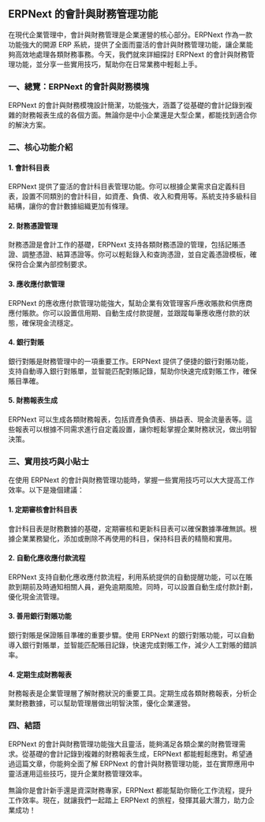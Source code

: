 ## ERPNext 的會計與財務管理功能

在現代企業管理中，會計與財務管理是企業運營的核心部分。ERPNext 作為一款功能強大的開源 ERP 系統，提供了全面而靈活的會計與財務管理功能，讓企業能夠高效地處理各類財務事務。今天，我們就來詳細探討 ERPNext 的會計與財務管理功能，並分享一些實用技巧，幫助你在日常業務中輕鬆上手。

### 一、總覽：ERPNext 的會計與財務模塊

ERPNext 的會計與財務模塊設計簡潔，功能強大，涵蓋了從基礎的會計記錄到複雜的財務報表生成的各個方面。無論你是中小企業還是大型企業，都能找到適合你的解決方案。

### 二、核心功能介紹

#### 1. 會計科目表

ERPNext 提供了靈活的會計科目表管理功能。你可以根據企業需求自定義科目表，設置不同類別的會計科目，如資產、負債、收入和費用等。系統支持多級科目結構，讓你的會計數據組織更加有條理。

#### 2. 財務憑證管理

財務憑證是會計工作的基礎，ERPNext 支持各類財務憑證的管理，包括記賬憑證、調整憑證、結算憑證等。你可以輕鬆錄入和查詢憑證，並自定義憑證模板，確保符合企業內部控制要求。

#### 3. 應收應付款管理

ERPNext 的應收應付款管理功能強大，幫助企業有效管理客戶應收賬款和供應商應付賬款。你可以設置信用期、自動生成付款提醒，並跟蹤每筆應收應付款的狀態，確保現金流穩定。

#### 4. 銀行對賬

銀行對賬是財務管理中的一項重要工作。ERPNext 提供了便捷的銀行對賬功能，支持自動導入銀行對賬單，並智能匹配對賬記錄，幫助你快速完成對賬工作，確保賬目準確。

#### 5. 財務報表生成

ERPNext 可以生成各類財務報表，包括資產負債表、損益表、現金流量表等。這些報表可以根據不同需求進行自定義設置，讓你輕鬆掌握企業財務狀況，做出明智決策。

### 三、實用技巧與小貼士

在使用 ERPNext 的會計與財務管理功能時，掌握一些實用技巧可以大大提高工作效率。以下是幾個建議：

#### 1. 定期審核會計科目表

會計科目表是財務數據的基礎，定期審核和更新科目表可以確保數據準確無誤。根據企業業務變化，添加或刪除不再使用的科目，保持科目表的精簡和實用。

#### 2. 自動化應收應付款流程

ERPNext 支持自動化應收應付款流程，利用系統提供的自動提醒功能，可以在賬款到期前及時通知相關人員，避免逾期風險。同時，可以設置自動生成付款計劃，優化現金流管理。

#### 3. 善用銀行對賬功能

銀行對賬是保證賬目準確的重要步驟。使用 ERPNext 的銀行對賬功能，可以自動導入銀行對賬單，並智能匹配賬目記錄，快速完成對賬工作，減少人工對賬的錯誤率。

#### 4. 定期生成財務報表

財務報表是企業管理層了解財務狀況的重要工具。定期生成各類財務報表，分析企業財務數據，可以幫助管理層做出明智決策，優化企業運營。

### 四、結語

ERPNext 的會計與財務管理功能強大且靈活，能夠滿足各類企業的財務管理需求。從基礎的會計記錄到複雜的財務報表生成，ERPNext 都能輕鬆應對。希望通過這篇文章，你能夠全面了解 ERPNext 的會計與財務管理功能，並在實際應用中靈活運用這些技巧，提升企業財務管理效率。

無論你是會計新手還是資深財務專家，ERPNext 都能幫助你簡化工作流程，提升工作效率。現在，就讓我們一起踏上 ERPNext 的旅程，發揮其最大潛力，助力企業成功！
